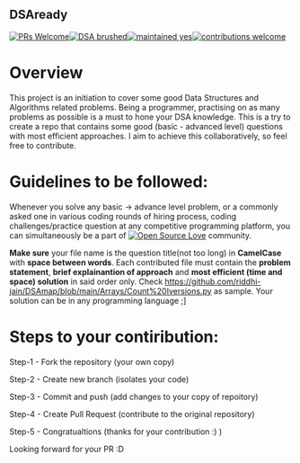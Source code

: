 ## DSAready
[![PRs Welcome](https://img.shields.io/badge/PRs-welcome-brightgreen.svg?style=flat-square)](http://makeapullrequest.com)[![DSA brushed](https://img.shields.io/badge/DSA-brushed-orange)]()[![maintained yes](https://img.shields.io/badge/maintained-yes-brightgreen)]()[![contributions welcome](https://img.shields.io/badge/contributions-welcome-blue)]()

# **Overview**

This project is an initiation to cover some good Data Structures and Algorithms related problems. Being a programmer, practising on as many problems as possible is a must to hone your DSA knowledge. This is a try to create a repo that contains some good (basic - advanced level) questions with most efficient approaches. I aim to achieve this collaboratively, so feel free to contribute.

# **Guidelines to be followed:**

Whenever you solve any basic -> advance level problem, or a commonly asked one in various coding rounds of hiring process, coding challenges/practice question at any competitive programming platform, you can simultaneously be a part of [![Open Source Love](https://badges.frapsoft.com/os/v1/open-source.svg?v=103)](https://github.com/ellerbrock/open-source-badges/) community. 

**Make sure** your file name is the question title(not too long) in **CamelCase** with **space between words**.
Each contributed file must contain the **problem statement**, **brief explainantion of approach** and **most efficient (time and space) solution** in said order only.
Check https://github.com/riddhi-jain/DSAmap/blob/main/Arrays/Count%20Iversions.py as sample.
Your solution can be in any programming language ;]



# **Steps to your contiribution:**

Step-1 - Fork the repository (your own copy)

Step-2 - Create new branch (isolates your code)

Step-3 - Commit and push (add changes to your copy of repoitory)

Step-4 - Create Pull Request (contribute to the original repository)

Step-5 - Congratualtions (thanks for your contribution :) )


Looking forward for your PR :D

